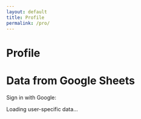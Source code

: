 ```yaml
---
layout: default
title: Profile
permalink: /pro/
---
```


# Profile

<!DOCTYPE html>
<html lang="en">
<head>
  <meta charset="UTF-8">
  <meta name="viewport" content="width=device-width, initial-scale=1.0">
  <title>Google Sheets Data for Logged-In User</title>
  <script src="https://apis.google.com/js/api:client.js"></script>
</head>
<body>

  <h1>Data from Google Sheets</h1>

  <!-- Google Sign-In Button -->
  <div id="gSignInWrapper">
    <span>Sign in with Google:</span>
    <div class="g-signin2" data-onsuccess="onSignIn"></div>
  </div>


<div class="g-signin2" data-onsuccess="onSignIn"></div>




  <!-- Data will be shown here -->
  <div id="userData">
    <p>Loading user-specific data...</p>
  </div>

  <script>
    // Google Sign-In initialization
    var googleUser = {};

    function onSignIn(googleUser) {
      var profile = googleUser.getBasicProfile();
      var email = profile.getEmail(); // Get the user's email

      // Fetch data specific to the logged-in user's email
      fetchDataForUser(email);
    }

    // Function to fetch user-specific data from Google Apps Script
    function fetchDataForUser(email) {
      fetch(`https://script.google.com/macros/s/AKfycbxXllNeWDV93xHrhaBClYRqV1a0hFJ2oTtMs_NHnJZStd_lxpPtI66EXgIkO5R0q3hf/exec?email=${email}`) // Pass the email as a query parameter
        .then(response => response.json())
        .then(data => {
          displayUserData(data); // Display user-specific data
        })
        .catch(error => console.error('Error fetching data:', error));
    }

    // Function to display data in HTML
    function displayUserData(data) {
      const userDataDiv = document.getElementById('userData');
      if (data && data.length > 0) {
        let htmlContent = '<table border="1"><tr>';
        // Add headers
        Object.keys(data[0]).forEach(key => {
          htmlContent += `<th>${key}</th>`;
        });
        htmlContent += '</tr>';
        
        // Add data rows
        data.forEach(row => {
          htmlContent += '<tr>';
          Object.values(row).forEach(value => {
            htmlContent += `<td>${value}</td>`;
          });
          htmlContent += '</tr>';
        });
        htmlContent += '</table>';
        userDataDiv.innerHTML = htmlContent;
      } else {
        userDataDiv.innerHTML = '<p>No data available for this user.</p>';
      }
    }
  </script>

</body>
</html>
